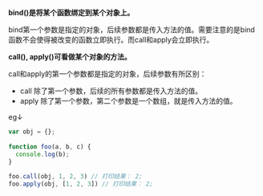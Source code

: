 **bind()是将某个函数绑定到某个对象上。**

bind第一个参数是指定的对象，后续参数都是传入方法的值。需要注意的是bind函数不会使得被改变的函数立即执行。而call和apply会立即执行。



**call(), apply()可看做某个对象的方法。**

call和apply的第一个参数都是指定的对象，后续参数有所区别：

- call	除了第一个参数，后续的所有参数都是传入方法的值。
- apply 除了第一个参数，第二个参数是一个数组，就是传入方法的值。

eg↓

```js
var obj = {};
 
function foo(a, b, c) {
  console.log(b);
}
 
foo.call(obj, 1, 2, 3) // 打印结果： 2;
foo.apply(obj, [1, 2, 3]) // 打印结果： 2;
```

